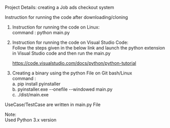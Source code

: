 Project Details:
creating a Job ads checkout system

Instruction for running the code after downloading/cloning 

1. Instruction for running the code on Linux:   
    command : python main.py   

2. Instruction for running the code on Visual Studio Code:    
    Follow the steps given in the below link and launch the python extension in Visual Studio code and then run the main.py    
    
    https://code.visualstudio.com/docs/python/python-tutorial    

3. Creating a binary using the python File on Git bash/Linux   
   command :      
    a. pip install pyinstaller   
    b. pyinstaller.exe --onefile --windowed main.py   
    c. ./dist/main.exe   

UseCase/TestCase are written in main.py File    

Note:   
Used Python 3.x version    



